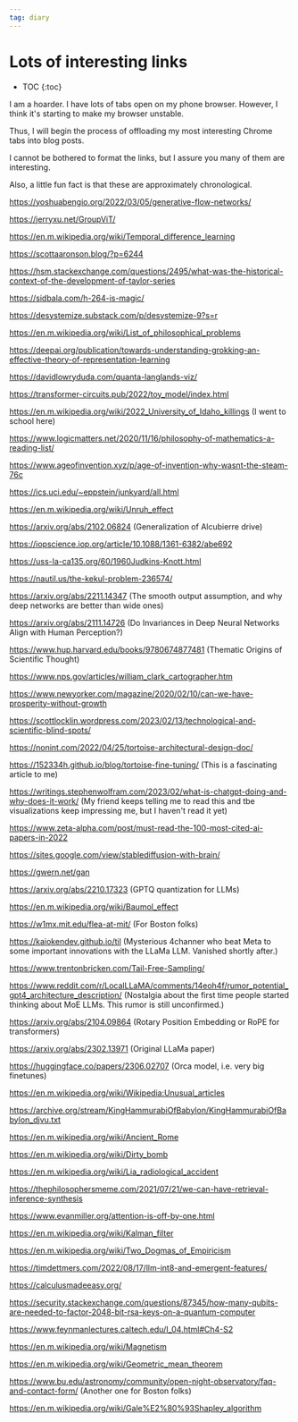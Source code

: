 ```yaml
---
tag: diary
---
```


# Lots of interesting links

* TOC
{:toc}


I am a hoarder. I have lots of tabs open on my phone browser. However, I think it's starting to make my browser unstable.

Thus, I will begin the process of offloading my most interesting Chrome tabs into blog posts.

I cannot be bothered to format the links, but I assure you many of them are interesting.

Also, a little fun fact is that these are approximately chronological.

<https://yoshuabengio.org/2022/03/05/generative-flow-networks/>

<https://jerryxu.net/GroupViT/>

<https://en.m.wikipedia.org/wiki/Temporal_difference_learning>

<https://scottaaronson.blog/?p=6244>

<https://hsm.stackexchange.com/questions/2495/what-was-the-historical-context-of-the-development-of-taylor-series>

<https://sidbala.com/h-264-is-magic/>

<https://desystemize.substack.com/p/desystemize-9?s=r>

<https://en.m.wikipedia.org/wiki/List_of_philosophical_problems>

<https://deepai.org/publication/towards-understanding-grokking-an-effective-theory-of-representation-learning>

<https://davidlowryduda.com/quanta-langlands-viz/>

<https://transformer-circuits.pub/2022/toy_model/index.html>

<https://en.m.wikipedia.org/wiki/2022_University_of_Idaho_killings> (I went to school here)

<https://www.logicmatters.net/2020/11/16/philosophy-of-mathematics-a-reading-list/>

<https://www.ageofinvention.xyz/p/age-of-invention-why-wasnt-the-steam-76c>

<https://ics.uci.edu/~eppstein/junkyard/all.html>

<https://en.m.wikipedia.org/wiki/Unruh_effect>

<https://arxiv.org/abs/2102.06824> (Generalization of Alcubierre drive)

<https://iopscience.iop.org/article/10.1088/1361-6382/abe692>

<https://uss-la-ca135.org/60/1960Judkins-Knott.html>

<https://nautil.us/the-kekul-problem-236574/>

<https://arxiv.org/abs/2211.14347> (The smooth output assumption, and why deep networks are better than wide ones)

<https://arxiv.org/abs/2111.14726> (Do Invariances in Deep Neural Networks Align with Human Perception?)

<https://www.hup.harvard.edu/books/9780674877481> (Thematic Origins of Scientific Thought)

<https://www.nps.gov/articles/william_clark_cartographer.htm>

<https://www.newyorker.com/magazine/2020/02/10/can-we-have-prosperity-without-growth>

<https://scottlocklin.wordpress.com/2023/02/13/technological-and-scientific-blind-spots/>

<https://nonint.com/2022/04/25/tortoise-architectural-design-doc/>

<https://152334h.github.io/blog/tortoise-fine-tuning/> (This is a fascinating article to me)

<https://writings.stephenwolfram.com/2023/02/what-is-chatgpt-doing-and-why-does-it-work/> (My friend keeps telling me to read this and tbe visualizations keep impressing me, but I haven't read it yet)

<https://www.zeta-alpha.com/post/must-read-the-100-most-cited-ai-papers-in-2022>

<https://sites.google.com/view/stablediffusion-with-brain/>

<https://gwern.net/gan>

<https://arxiv.org/abs/2210.17323> (GPTQ quantization for LLMs)

<https://en.m.wikipedia.org/wiki/Baumol_effect>

<https://w1mx.mit.edu/flea-at-mit/> (For Boston folks)

<https://kaiokendev.github.io/til> (Mysterious 4channer who beat Meta to some important innovations with the LLaMa LLM. Vanished shortly after.)

<https://www.trentonbricken.com/Tail-Free-Sampling/>

<https://www.reddit.com/r/LocalLLaMA/comments/14eoh4f/rumor_potential_gpt4_architecture_description/> (Nostalgia about the first time people started thinking about MoE LLMs. This rumor is still unconfirmed.)

<https://arxiv.org/abs/2104.09864> (Rotary Position Embedding or RoPE for transformers)

<https://arxiv.org/abs/2302.13971> (Original LLaMa paper)

<https://huggingface.co/papers/2306.02707> (Orca model, i.e. very big finetunes)

<https://en.m.wikipedia.org/wiki/Wikipedia:Unusual_articles>

<https://archive.org/stream/KingHammurabiOfBabylon/KingHammurabiOfBabylon_djvu.txt>

<https://en.m.wikipedia.org/wiki/Ancient_Rome>

<https://en.m.wikipedia.org/wiki/Dirty_bomb>

<https://en.m.wikipedia.org/wiki/Lia_radiological_accident>

<https://thephilosophersmeme.com/2021/07/21/we-can-have-retrieval-inference-synthesis>

<https://www.evanmiller.org/attention-is-off-by-one.html>

<https://en.m.wikipedia.org/wiki/Kalman_filter>

<https://en.m.wikipedia.org/wiki/Two_Dogmas_of_Empiricism>

<https://timdettmers.com/2022/08/17/llm-int8-and-emergent-features/>

<https://calculusmadeeasy.org/>

<https://security.stackexchange.com/questions/87345/how-many-qubits-are-needed-to-factor-2048-bit-rsa-keys-on-a-quantum-computer>

<https://www.feynmanlectures.caltech.edu/I_04.html#Ch4-S2>

<https://en.m.wikipedia.org/wiki/Magnetism>

<https://en.m.wikipedia.org/wiki/Geometric_mean_theorem>

<https://www.bu.edu/astronomy/community/open-night-observatory/faq-and-contact-form/> (Another one for Boston folks)

<https://en.m.wikipedia.org/wiki/Gale%E2%80%93Shapley_algorithm>

